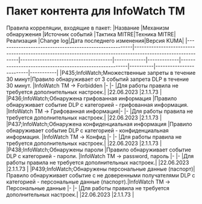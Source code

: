 # Пакет контента для InfoWatch TM
Правила корреляции, входящие в пакет:
|Название                                               |Механизм обнаружения                                                                                        |Источник событий                      |Тактика MITRE|Техника MITRE|Реализация                                              |Change log|Дата последнего изменения|Версия KUMA|
|-------------------------------------------------------|------------------------------------------------------------------------------------------------------------|--------------------------------------|-------------|-------------|--------------------------------------------------------|----------|-------------------------|-----------|
|P435;InfoWatch;Множественные запреты в течение 30 минут|Правило обнаруживает от 3 событий запрета DLP в течение 30 минут.                                           |InfoWatch TM -> Forbidden             |-            |-            |Для работы правила не требуется дополнительных настроек.|          |22.06.2023               |2.1.1.73   |
|P436;InfoWatch;Обнаружена грифованная информация       |Правило обнаруживает событие DLP с категорией - грифованная информация.                                     |InfoWatch TM -> Грифованная информация|-            |-            |Для работы правила не требуется дополнительных настроек.|          |22.06.2023               |2.1.1.73   |
|P437;InfoWatch;Обнаружена конфиденциальная информация  |Правило обнаруживает событие DLP с категорией - конфиденциальная информация.                                |InfoWatch TM -> Конфид                |-            |-            |Для работы правила не требуется дополнительных настроек.|          |22.06.2023               |2.1.1.73   |
|P438;InfoWatch;Обнаружены пароли                       |Правило обнаруживает событие DLP с категорией - пароли.                                                     |InfoWatch TM -> password, пароль      |-            |-            |Для работы правила не требуется дополнительных настроек.|          |22.06.2023               |2.1.1.73   |
|P439;InfoWatch;Обнаружены персональные данные (паспорт)|Правило обнаруживает событие с не доверенными получателями DLP с категорией - персональные данные (паспорт).|InfoWatch TM -> Персональные данные   |-            |-            |Для работы правила не требуется дополнительных настроек.|          |22.06.2023               |2.1.1.73   |
